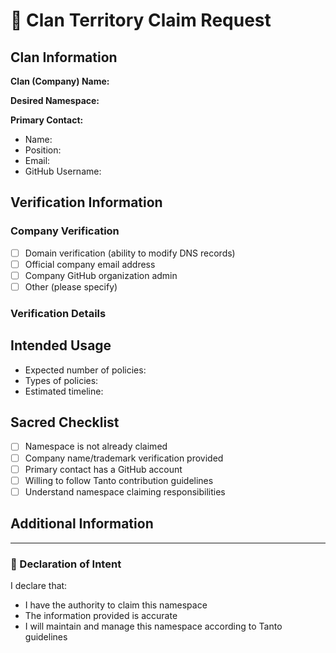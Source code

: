 # 🎋 Clan Territory Claim Request

## Clan Information

**Clan (Company) Name:** 
<!-- Enter your company name -->

**Desired Namespace:** 
<!-- Enter your desired namespace, typically your company name -->

**Primary Contact:**
<!-- Enter contact information for clan leadership -->
- Name:
- Position:
- Email:
- GitHub Username:

## Verification Information
<!-- Provide information to verify your authority to claim this namespace -->

### Company Verification
<!-- Choose at least one verification method and provide details -->
- [ ] Domain verification (ability to modify DNS records)
- [ ] Official company email address
- [ ] Company GitHub organization admin
- [ ] Other (please specify)

### Verification Details
<!-- Provide specific details about your chosen verification method -->

## Intended Usage
<!-- Brief description of how you plan to use the namespace -->
- Expected number of policies:
- Types of policies:
- Estimated timeline:

## Sacred Checklist
<!-- Verify each item and mark with [x] when complete -->
- [ ] Namespace is not already claimed
- [ ] Company name/trademark verification provided
- [ ] Primary contact has a GitHub account
- [ ] Willing to follow Tanto contribution guidelines
- [ ] Understand namespace claiming responsibilities

## Additional Information
<!-- Any additional context for the Council to consider -->

---

### 🥷 Declaration of Intent

I declare that:
- I have the authority to claim this namespace
- The information provided is accurate
- I will maintain and manage this namespace according to Tanto guidelines

<!-- The Council will review your claim and respond within 2-3 business days -->
